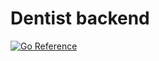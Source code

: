 # Dentist backend 
[![Go Reference](https://pkg.go.dev/badge/golang.org/x/example.svg)](https://go.dev)
